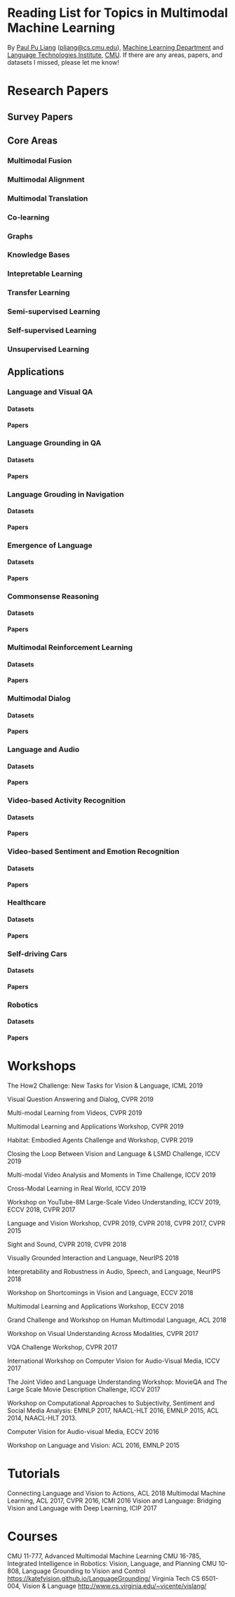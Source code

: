 # Reading List for Topics in Multimodal Machine Learning
By [Paul Pu Liang](http://www.cs.cmu.edu/~pliang/) (pliang@cs.cmu.edu), [Machine Learning Department](http://www.ml.cmu.edu/) and [Language Technologies Institute](https://www.lti.cs.cmu.edu/), [CMU](https://www.cmu.edu/). If there are any areas, papers, and datasets I missed, please let me know!

# Research Papers

## Survey Papers

## Core Areas

### Multimodal Fusion

### Multimodal Alignment

### Multimodal Translation

### Co-learning

### Graphs

### Knowledge Bases

### Intepretable Learning

### Transfer Learning

### Semi-supervised Learning

### Self-supervised Learning

### Unsupervised Learning

## Applications

### Language and Visual QA

#### Datasets

#### Papers

### Language Grounding in QA

#### Datasets

#### Papers

### Language Grouding in Navigation

#### Datasets

#### Papers

### Emergence of Language

#### Datasets

#### Papers

### Commonsense Reasoning

#### Datasets

#### Papers

### Multimodal Reinforcement Learning

#### Datasets

#### Papers

### Multimodal Dialog

#### Datasets

#### Papers

### Language and Audio

#### Datasets

#### Papers

### Video-based Activity Recognition

#### Datasets

#### Papers

### Video-based Sentiment and Emotion Recognition

#### Datasets

#### Papers

### Healthcare

#### Datasets

#### Papers

### Self-driving Cars

#### Datasets

#### Papers

### Robotics

#### Datasets

#### Papers

# Workshops

The How2 Challenge: New Tasks for Vision & Language, ICML 2019

Visual Question Answering and Dialog, CVPR 2019

Multi-modal Learning from Videos, CVPR 2019

Multimodal Learning and Applications Workshop, CVPR 2019

Habitat: Embodied Agents Challenge and Workshop, CVPR 2019

Closing the Loop Between Vision and Language & LSMD Challenge, ICCV 2019

Multi-modal Video Analysis and Moments in Time Challenge, ICCV 2019

Cross-Modal Learning in Real World, ICCV 2019

Workshop on YouTube-8M Large-Scale Video Understanding, ICCV 2019, ECCV 2018, CVPR 2017

Language and Vision Workshop, CVPR 2019, CVPR 2018, CVPR 2017, CVPR 2015

Sight and Sound, CVPR 2019, CVPR 2018

Visually Grounded Interaction and Language, NeurIPS 2018

Interpretability and Robustness in Audio, Speech, and Language, NeurIPS 2018

Workshop on Shortcomings in Vision and Language, ECCV 2018

Multimodal Learning and Applications Workshop, ECCV 2018

Grand Challenge and Workshop on Human Multimodal Language, ACL 2018

Workshop on Visual Understanding Across Modalities, CVPR 2017

VQA Challenge Workshop, CVPR 2017

International Workshop on Computer Vision for Audio-Visual Media, ICCV 2017

The Joint Video and Language Understanding Workshop: MovieQA and The Large Scale Movie Description Challenge, ICCV 2017

Workshop on Computational Approaches to Subjectivity, Sentiment and Social Media Analysis: EMNLP 2017, NAACL-HLT 2016, EMNLP 2015, ACL 2014, NAACL-HLT 2013.

Computer Vision for Audio-visual Media, ECCV 2016

Workshop on Language and Vision: ACL 2016, EMNLP 2015

# Tutorials
Connecting Language and Vision to Actions, ACL 2018
Multimodal Machine Learning, ACL 2017, CVPR 2016, ICMI 2016
Vision and Language: Bridging Vision and Language with Deep Learning, ICIP 2017

# Courses
CMU 11-777, Advanced Multimodal Machine Learning 
CMU 16-785, Integrated Intelligence in Robotics: Vision, Language, and Planning
CMU 10-808, 
Language Grounding to Vision and Control https://katefvision.github.io/LanguageGrounding/
Virginia Tech CS 6501-004, Vision & Language http://www.cs.virginia.edu/~vicente/vislang/
